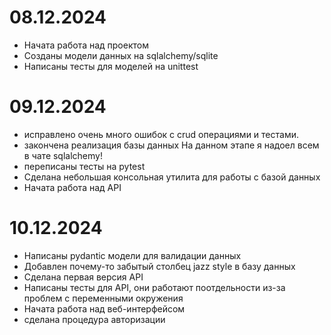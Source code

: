 # 08.12.2024

- Начата работа над проектом
- Созданы модели данных на sqlalchemy/sqlite
- Написаны тесты для моделей на unittest

# 09.12.2024

- исправлено очень много ошибок с crud операциями и тестами.
- закончена реализация базы данных
    На данном этапе я надоел всем в чате sqlalchemy!
- переписаны тесты на pytest
- Сделана небольшая консольная утилита для работы с базой данных
- Начата работа над API

# 10.12.2024

- Написаны pydantic модели для валидации данных
- Добавлен почему-то забытый столбец jazz style в базу данных
- Сделана первая версия API
- Написаны тесты для API, они работают поотдельности из-за проблем с переменными окружения
- Начата работа над веб-интерфейсом
- сделана процедура авторизации